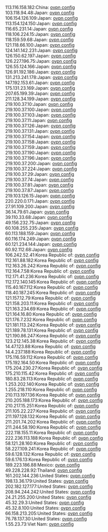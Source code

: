 113.116.158.182:China: [ovpn config](vpn/113_116_158_182.ovpn)  
103.118.94.48:Japan: [ovpn config](vpn/103_118_94_48.ovpn)  
106.154.126.109:Japan: [ovpn config](vpn/106_154_126_109.ovpn)  
113.154.124.150:Japan: [ovpn config](vpn/113_154_124_150.ovpn)  
116.65.231.14:Japan: [ovpn config](vpn/116_65_231_14.ovpn)  
118.106.224.15:Japan: [ovpn config](vpn/118_106_224_15.ovpn)  
118.159.59.68:Japan: [ovpn config](vpn/118_159_59_68.ovpn)  
121.118.66.100:Japan: [ovpn config](vpn/121_118_66_100.ovpn)  
124.141.142.231:Japan: [ovpn config](vpn/124_141_142_231.ovpn)  
126.150.62.197:Japan: [ovpn config](vpn/126_150_62_197.ovpn)  
126.227.196.75:Japan: [ovpn config](vpn/126_227_196_75.ovpn)  
126.55.124.166:Japan: [ovpn config](vpn/126_55_124_166.ovpn)  
126.91.192.186:Japan: [ovpn config](vpn/126_91_192_186.ovpn)  
131.213.241.178:Japan: [ovpn config](vpn/131_213_241_178.ovpn)  
147.192.153.61:Japan: [ovpn config](vpn/147_192_153_61.ovpn)  
175.131.23.169:Japan: [ovpn config](vpn/175_131_23_169.ovpn)  
207.65.199.39:Japan: [ovpn config](vpn/207_65_199_39.ovpn)  
211.128.34.199:Japan: [ovpn config](vpn/211_128_34_199.ovpn)  
219.100.37.10:Japan: [ovpn config](vpn/219_100_37_10.ovpn)  
219.100.37.100:Japan: [ovpn config](vpn/219_100_37_100.ovpn)  
219.100.37.103:Japan: [ovpn config](vpn/219_100_37_103.ovpn)  
219.100.37.11:Japan: [ovpn config](vpn/219_100_37_11.ovpn)  
219.100.37.126:Japan: [ovpn config](vpn/219_100_37_126.ovpn)  
219.100.37.131:Japan: [ovpn config](vpn/219_100_37_131.ovpn)  
219.100.37.154:Japan: [ovpn config](vpn/219_100_37_154.ovpn)  
219.100.37.158:Japan: [ovpn config](vpn/219_100_37_158.ovpn)  
219.100.37.159:Japan: [ovpn config](vpn/219_100_37_159.ovpn)  
219.100.37.190:Japan: [ovpn config](vpn/219_100_37_190.ovpn)  
219.100.37.196:Japan: [ovpn config](vpn/219_100_37_196.ovpn)  
219.100.37.200:Japan: [ovpn config](vpn/219_100_37_200.ovpn)  
219.100.37.224:Japan: [ovpn config](vpn/219_100_37_224.ovpn)  
219.100.37.29:Japan: [ovpn config](vpn/219_100_37_29.ovpn)  
219.100.37.74:Japan: [ovpn config](vpn/219_100_37_74.ovpn)  
219.100.37.81:Japan: [ovpn config](vpn/219_100_37_81.ovpn)  
219.100.37.87:Japan: [ovpn config](vpn/219_100_37_87.ovpn)  
219.103.126.15:Japan: [ovpn config](vpn/219_103_126_15.ovpn)  
220.220.0.171:Japan: [ovpn config](vpn/220_220_0_171.ovpn)  
27.91.109.200:Japan: [ovpn config](vpn/27_91_109_200.ovpn)  
36.14.79.61:Japan: [ovpn config](vpn/36_14_79_61.ovpn)  
39.110.33.68:Japan: [ovpn config](vpn/39_110_33_68.ovpn)  
49.156.232.75:Japan: [ovpn config](vpn/49_156_232_75.ovpn)  
60.108.255.235:Japan: [ovpn config](vpn/60_108_255_235.ovpn)  
60.113.188.159:Japan: [ovpn config](vpn/60_113_188_159.ovpn)  
60.116.174.249:Japan: [ovpn config](vpn/60_116_174_249.ovpn)  
60.121.234.144:Japan: [ovpn config](vpn/60_121_234_144.ovpn)  
60.92.112.68:Japan: [ovpn config](vpn/60_92_112_68.ovpn)  
106.242.52.41:Korea Republic of: [ovpn config](vpn/106_242_52_41.ovpn)  
112.161.88.182:Korea Republic of: [ovpn config](vpn/112_161_88_182.ovpn)  
112.163.26.242:Korea Republic of: [ovpn config](vpn/112_163_26_242.ovpn)  
112.164.7.58:Korea Republic of: [ovpn config](vpn/112_164_7_58.ovpn)  
112.171.41.236:Korea Republic of: [ovpn config](vpn/112_171_41_236.ovpn)  
112.172.140.145:Korea Republic of: [ovpn config](vpn/112_172_140_145.ovpn)  
115.40.167.112:Korea Republic of: [ovpn config](vpn/115_40_167_112.ovpn)  
118.40.187.245:Korea Republic of: [ovpn config](vpn/118_40_187_245.ovpn)  
121.157.12.79:Korea Republic of: [ovpn config](vpn/121_157_12_79.ovpn)  
121.158.203.11:Korea Republic of: [ovpn config](vpn/121_158_203_11.ovpn)  
121.163.234.69:Korea Republic of: [ovpn config](vpn/121_163_234_69.ovpn)  
121.164.16.80:Korea Republic of: [ovpn config](vpn/121_164_16_80.ovpn)  
121.176.7.232:Korea Republic of: [ovpn config](vpn/121_176_7_232.ovpn)  
121.181.113.242:Korea Republic of: [ovpn config](vpn/121_181_113_242.ovpn)  
121.189.78.131:Korea Republic of: [ovpn config](vpn/121_189_78_131.ovpn)  
121.190.86.247:Korea Republic of: [ovpn config](vpn/121_190_86_247.ovpn)  
123.212.145.38:Korea Republic of: [ovpn config](vpn/123_212_145_38.ovpn)  
14.47.123.88:Korea Republic of: [ovpn config](vpn/14_47_123_88.ovpn)  
14.4.237.188:Korea Republic of: [ovpn config](vpn/14_4_237_188.ovpn)  
175.116.59.112:Korea Republic of: [ovpn config](vpn/175_116_59_112.ovpn)  
175.192.164.50:Korea Republic of: [ovpn config](vpn/175_192_164_50.ovpn)  
175.204.230.27:Korea Republic of: [ovpn config](vpn/175_204_230_27.ovpn)  
175.210.115.42:Korea Republic of: [ovpn config](vpn/175_210_115_42.ovpn)  
180.83.28.113:Korea Republic of: [ovpn config](vpn/180_83_28_113.ovpn)  
1.253.202.140:Korea Republic of: [ovpn config](vpn/1_253_202_140.ovpn)  
1.255.218.110:Korea Republic of: [ovpn config](vpn/1_255_218_110.ovpn)  
210.113.197.136:Korea Republic of: [ovpn config](vpn/210_113_197_136.ovpn)  
210.205.188.173:Korea Republic of: [ovpn config](vpn/210_205_188_173.ovpn)  
210.217.15.251:Korea Republic of: [ovpn config](vpn/210_217_15_251.ovpn)  
211.105.22.227:Korea Republic of: [ovpn config](vpn/211_105_22_227.ovpn)  
211.197.128.132:Korea Republic of: [ovpn config](vpn/211_197_128_132.ovpn)  
211.201.74.202:Korea Republic of: [ovpn config](vpn/211_201_74_202.ovpn)  
211.244.58.190:Korea Republic of: [ovpn config](vpn/211_244_58_190.ovpn)  
222.118.155.11:Korea Republic of: [ovpn config](vpn/222_118_155_11.ovpn)  
222.236.113.188:Korea Republic of: [ovpn config](vpn/222_236_113_188.ovpn)  
58.121.28.160:Korea Republic of: [ovpn config](vpn/58_121_28_160.ovpn)  
58.227.109.241:Korea Republic of: [ovpn config](vpn/58_227_109_241.ovpn)  
59.6.128.132:Korea Republic of: [ovpn config](vpn/59_6_128_132.ovpn)  
59.6.176.13:Korea Republic of: [ovpn config](vpn/59_6_176_13.ovpn)  
189.223.186.88:Mexico: [ovpn config](vpn/189_223_186_88.ovpn)  
49.228.228.92:Thailand: [ovpn config](vpn/49_228_228_92.ovpn)  
161.202.144.236:United States: [ovpn config](vpn/161_202_144_236.ovpn)  
198.13.36.179:United States: [ovpn config](vpn/198_13_36_179.ovpn)  
202.182.127.177:United States: [ovpn config](vpn/202_182_127_177.ovpn)  
208.94.244.242:United States: [ovpn config](vpn/208_94_244_242.ovpn)  
24.21.255.200:United States: [ovpn config](vpn/24_21_255_200.ovpn)  
45.32.29.3:United States: [ovpn config](vpn/45_32_29_3.ovpn)  
45.32.8.100:United States: [ovpn config](vpn/45_32_8_100.ovpn)  
66.158.213.205:United States: [ovpn config](vpn/66_158_213_205.ovpn)  
76.78.137.30:United States: [ovpn config](vpn/76_78_137_30.ovpn)  
1.55.23.73:Viet Nam: [ovpn config](vpn/1_55_23_73.ovpn)  
